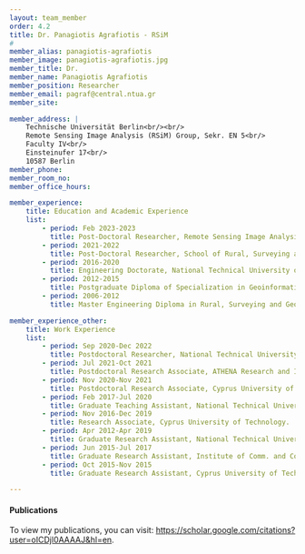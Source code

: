 ```yaml
---
layout: team_member
order: 4.2
title: Dr. Panagiotis Agrafiotis - RSiM
#
member_alias: panagiotis-agrafiotis
member_image: panagiotis-agrafiotis.jpg
member_title: Dr.
member_name: Panagiotis Agrafiotis
member_position: Researcher
member_email: pagraf@central.ntua.gr
member_site:

member_address: |
    Technische Universität Berlin<br/><br/>
    Remote Sensing Image Analysis (RSiM) Group, Sekr. EN 5<br/>
    Faculty IV<br/>
    Einsteinufer 17<br/>
    10587 Berlin
member_phone: 
member_room_no: 
member_office_hours:

member_experience:
    title: Education and Academic Experience
    list:
        - period: Feb 2023-2023
          title: Post-Doctoral Researcher, Remote Sensing Image Analysis Group (RSiM), TU Berlin, Berlin, Germany.
        - period: 2021-2022
          title: Post-Doctoral Researcher, School of Rural, Surveying and Geoinformatics Engineering, National Technical University of Athens, Greece.
        - period: 2016-2020
          title: Engineering Doctorate, National Technical University of Athens, Greece.
        - period: 2012-2015
          title: Postgraduate Diploma of Specialization in Geoinformatics, National Technical University of Athens, Greece.
        - period: 2006-2012
          title: Master Engineering Diploma in Rural, Surveying and Geoinformatics Engineering, National Technical University of Athens, Greece.

member_experience_other:
    title: Work Experience
    list:
        - period: Sep 2020-Dec 2022
          title: Postdoctoral Researcher, National Technical University of Athens.
        - period: Jul 2021-Oct 2021
          title: Postdoctoral Research Associate, ATHENA Research and Innovation Center.
        - period: Nov 2020-Nov 2021
          title: Postdoctoral Research Associate, Cyprus University of Technology.
        - period: Feb 2017-Jul 2020
          title: Graduate Teaching Assistant, National Technical University of Athens.
        - period: Nov 2016-Dec 2019
          title: Research Associate, Cyprus University of Technology.
        - period: Apr 2012-Apr 2019
          title: Graduate Research Assistant, National Technical University of Athens.
        - period: Jun 2015-Jul 2017
          title: Graduate Research Assistant, Institute of Comm. and Computer Systems.
        - period: Oct 2015-Nov 2015
          title: Graduate Research Assistant, Cyprus University of Technology .

---
```


<h4 class="mt-4">Publications</h4>
  <p>To view my publications, you can visit: <a href="https://scholar.google.com/citations?user=l2JMlnIAAAAJ&hl=en" target="_blank">https://scholar.google.com/citations?user=oICDjl0AAAAJ&hl=en</a>.</p>

